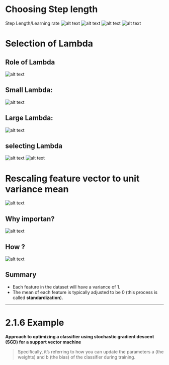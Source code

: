 

# Choosing Step length
Step Length/Learning rate
![alt text](image-5.png)
![alt text](image-6.png)
![alt text](image-7.png)
![alt text](image-8.png)

# Selection of Lambda
## Role of Lambda
![alt text](image-9.png)
## Small Lambda:
![alt text](image-10.png)
## Large Lambda:
![alt text](image-11.png)
## selecting Lambda
![alt text](image-13.png)
![alt text](image-12.png)

# Rescaling feature vector to unit variance mean
![alt text](image-14.png)
## Why importan?
![alt text](image-15.png)
## How ?
![alt text](image-16.png)
## Summary
- Each feature in the dataset will have a variance of 1.
- The mean of each feature is typically adjusted to be 0 (this process is called **standardization**).

---
# 2.1.6 Example
**Approach to optimizing a classifier using stochastic gradient descent (SGD) for a support vector machine**
> Specifically, it’s referring to how you can update the parameters a (the weights) and 
b (the bias) of the classifier during training. 